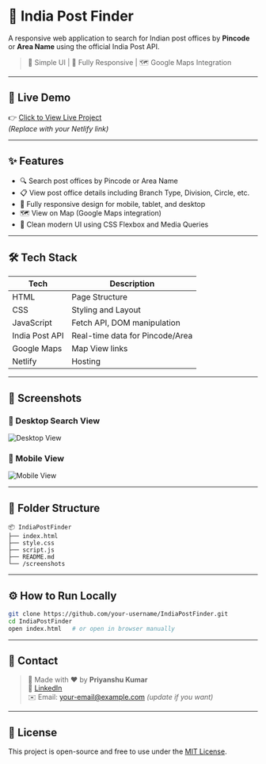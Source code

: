 
# 📮 India Post Finder

A responsive web application to search for Indian post offices by **Pincode** or **Area Name** using the official India Post API.

> 🔎 Simple UI | 📱 Fully Responsive | 🗺️ Google Maps Integration

---

## 🚀 Live Demo

👉 [Click to View Live Project](https://your-netlify-link.netlify.app)  
*(Replace with your Netlify link)*

---

## ✨ Features

- 🔍 Search post offices by Pincode or Area Name
- 📋 View post office details including Branch Type, Division, Circle, etc.
- 📱 Fully responsive design for mobile, tablet, and desktop
- 🗺️ View on Map (Google Maps integration)
- 🎨 Clean modern UI using CSS Flexbox and Media Queries

---

## 🛠️ Tech Stack

| Tech | Description |
|------|-------------|
| HTML | Page Structure |
| CSS  | Styling and Layout |
| JavaScript | Fetch API, DOM manipulation |
| India Post API | Real-time data for Pincode/Area |
| Google Maps | Map View links |
| Netlify | Hosting |

---

## 📸 Screenshots

### 🔎 Desktop Search View
![Desktop View](./screenshots/desktop-view.png)

### 📱 Mobile View
![Mobile View](./screenshots/mobile-view.png)

---

## 📂 Folder Structure

```
📦 IndiaPostFinder
├── index.html
├── style.css
├── script.js
├── README.md
└── /screenshots
```

---

## ⚙️ How to Run Locally

```bash
git clone https://github.com/your-username/IndiaPostFinder.git
cd IndiaPostFinder
open index.html   # or open in browser manually
```

---

## 📧 Contact

> 💬 Made with ❤️ by **Priyanshu Kumar**  
> 🔗 [LinkedIn](https://www.linkedin.com/in/priyanshu-kummar-developer)  
> ✉️ Email: your-email@example.com *(update if you want)*

---

## 📃 License

This project is open-source and free to use under the [MIT License](LICENSE).
